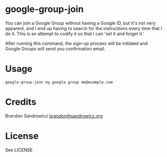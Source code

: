 google-group-join
=================

You can join a Google Group without having a Google ID, but it's not very
apparent, and I end up having to search for the instructions every time that I
do it. This is an attempt to codify it so that I can 'set it and forget it.'

After running this command, the sign-up process will be initiated and Google
Groups will send you confirmation email.

Usage
=====

    google-group-join my.google.group me@example.com

Credits
=======

Brandon Sandrowicz <brandon@sandrowicz.org>

License
=======

See LICENSE
